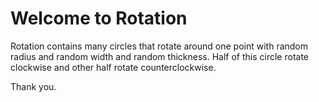 Welcome to Rotation
========

Rotation contains many circles that rotate around one point with random radius and random width and random thickness.
Half of this circle rotate clockwise and other half rotate counterclockwise.

Thank you.
